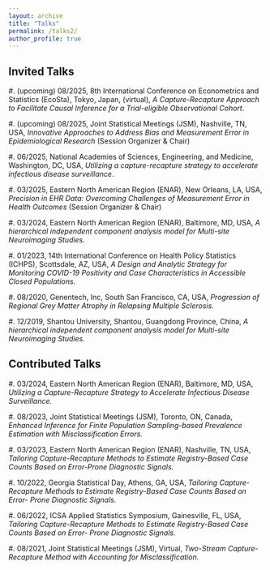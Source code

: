 ```yaml
---
layout: archive
title: "Talks"
permalink: /talks2/
author_profile: true
---
```


Invited Talks
------
#. (upcoming) 08/2025, 8th International Conference on Econometrics and Statistics (EcoSta), Tokyo, Japan, (virtual), _A Capture-Recapture Approach to Facilitate Causal Inference for a Trial-eligible Observational Cohort_.

#. (upcoming) 08/2025, Joint Statistical Meetings (JSM), Nashville, TN, USA, _Innovative Approaches to Address Bias and Measurement Error in Epidemiological Research_ (Session Organizer & Chair)

#. 06/2025, National Academies of Sciences, Engineering, and Medicine, Washington, DC, USA, _Utilizing a capture-recapture strategy to accelerate infectious disease surveillance_.

#. 03/2025, Eastern North American Region (ENAR), New Orleans, LA, USA, _Precision in EHR Data: Overcoming Challenges of Measurement Error in Health Outcomes_ (Session Organizer & Chair)

[//]: < #. 12/2024, New York University Shanghai, Shanghai, China, _Measurement error correction for spatially defined environmental exposure on survival outcomes._ >

#. 03/2024, Eastern North American Region (ENAR), Baltimore, MD, USA, _A hierarchical independent component analysis model for Multi-site Neuroimaging Studies._

#. 01/2023, 14th International Conference on Health Policy Statistics (ICHPS), Scottsdale, AZ, USA, _A Design and Analytic Strategy for Monitoring COVID-19 Positivity and Case Characteristics in Accessible Closed Populations._

#. 08/2020, Genentech, Inc, South San Francisco, CA, USA, _Progression of Regional Grey Matter Atrophy in Relapsing Multiple Sclerosis._

#. 12/2019, Shantou University, Shantou, Guangdong Province, China, _A hierarchical independent component analysis model for Multi-site Neuroimaging Studies._


Contributed Talks
------
#. 03/2024, Eastern North American Region (ENAR), Baltimore, MD, USA, _Utilizing a Capture-Recapture Strategy to Accelerate Infectious Disease Surveillance._

#. 08/2023, Joint Statistical Meetings (JSM), Toronto, ON, Canada, _Enhanced Inference for Finite Population Sampling-based Prevalence Estimation with Misclassification Errors._

#. 03/2023, Eastern North American Region (ENAR), Nashville, TN, USA, _Tailoring Capture-Recapture Methods to Estimate Registry-Based Case Counts Based on Error-Prone Diagnostic Signals._

#. 10/2022, Georgia Statistical Day, Athens, GA, USA, _Tailoring Capture-Recapture Methods to Estimate Registry-Based Case Counts Based on Error- Prone Diagnostic Signals._

#. 06/2022, ICSA Applied Statistics Symposium, Gainesville, FL, USA, _Tailoring Capture-Recapture Methods to Estimate Registry-Based Case Counts Based on Error- Prone Diagnostic Signals._

#. 08/2021, Joint Statistical Meetings (JSM), Virtual, _Two-Stream Capture-Recapture Method with Accounting for Misclassification._

